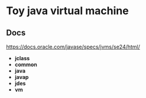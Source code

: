 # Toy java virtual machine

## Docs

https://docs.oracle.com/javase/specs/jvms/se24/html/

- **jclass**
- **common**
- **java**
- **javap**
- **jdes**
- **vm**
